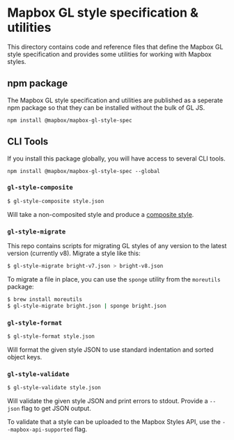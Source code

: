 # Mapbox GL style specification & utilities

This directory contains code and reference files that define the Mapbox GL style specification and provides some utilities for working with Mapbox styles.

## npm package

The Mapbox GL style specification and utilities are published as a seperate npm
package so that they can be installed without the bulk of GL JS.

    npm install @mapbox/mapbox-gl-style-spec

## CLI Tools

If you install this package globally, you will have access to several CLI tools.

    npm install @mapbox/mapbox-gl-style-spec --global


### `gl-style-composite`
```bash
$ gl-style-composite style.json
```

Will take a non-composited style and produce a [composite style](https://www.mapbox.com/blog/better-label-placement-in-mapbox-studio/).

### `gl-style-migrate`

This repo contains scripts for migrating GL styles of any version to the latest version
(currently v8). Migrate a style like this:

```bash
$ gl-style-migrate bright-v7.json > bright-v8.json
```

To migrate a file in place, you can use the `sponge` utility from the `moreutils` package:

```bash
$ brew install moreutils
$ gl-style-migrate bright.json | sponge bright.json
```

### `gl-style-format`

```bash
$ gl-style-format style.json
```

Will format the given style JSON to use standard indentation and sorted object keys.

### `gl-style-validate`

```bash
$ gl-style-validate style.json
```

Will validate the given style JSON and print errors to stdout. Provide a
`--json` flag to get JSON output.

To validate that a style can be uploaded to the Mapbox Styles API, use the `--mapbox-api-supported` flag.
